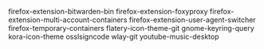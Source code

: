 firefox-extension-bitwarden-bin
firefox-extension-foxyproxy
firefox-extension-multi-account-containers
firefox-extension-user-agent-switcher
firefox-temporary-containers
flatery-icon-theme-git
gnome-keyring-query
kora-icon-theme
osslsigncode
wlay-git
youtube-music-desktop
